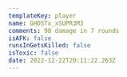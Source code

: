 ```yaml
---
templateKey: player
name: GHOSTx_xSUPR3M3
comments: 98 damage in 7 rounds
isAFK: false
runsInGetsKilled: false
isToxic: false
date: 2022-12-22T20:11:22.263Z
---
```

